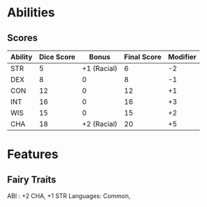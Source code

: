 # Abilities
## Scores

Ability|Dice Score|Bonus|Final Score|Modifier
---|---|---|---|---
STR|5|+1 (Racial)|6|-2
DEX|8|0|8|-1
CON|12|0|12|+1
INT|16|0|16|+3
WIS|15|0|15|+2
CHA|18|+2 (Racial)|20|+5
# Features
## Fairy Traits
ABI : +2 CHA, +1 STR
Languages: Common, 